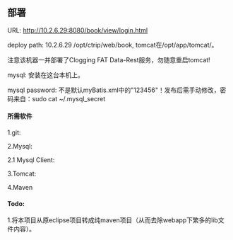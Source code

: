 ## 部署

URL: http://10.2.6.29:8080/book/view/login.html

deploy path: 10.2.6.29  /opt/ctrip/web/book, tomcat在/opt/app/tomcat/。

注意该机器一并部署了Clogging FAT Data-Rest服务，勿随意重启tomcat!

mysql: 安装在这台本机上。

mysql password: 不是默认myBatis.xml中的"123456"！发布后需手动修改，密码来自：sudo cat ~/.mysql_secret

#### 所需软件

1.git: 

2.Mysql:    

2.1 Mysql Client:

3.Tomcat:

4.Maven

#### Todo:

1.将本项目从原eclipse项目转成纯maven项目（从而去除webapp下繁多的lib文件内容）。